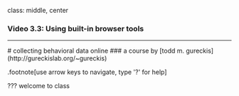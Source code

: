 class: middle, center

### Video 3.3: Using built-in browser tools
<hr>
# collecting behavioral data online
### a course by [todd m. gureckis](http://gureckislab.org/~gureckis)

.footnote[use arrow keys to navigate, type '?' for help]

???
welcome to class
